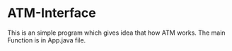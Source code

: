 # ATM-Interface
This is an simple program which gives idea that how ATM works.
The main Function is in App.java file.

